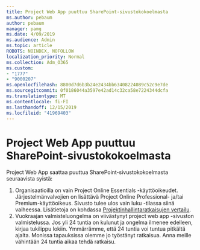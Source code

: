 ```yaml
---
title: Project Web App puuttuu SharePoint-sivustokokoelmasta
ms.author: pebaum
author: pebaum
manager: pamg
ms.date: 4/09/2019
ms.audience: Admin
ms.topic: article
ROBOTS: NOINDEX, NOFOLLOW
localization_priority: Normal
ms.collection: Adm_O365
ms.custom:
- "1777"
- "9000207"
ms.openlocfilehash: 8800d7d6b3b24e2434bb63408224089c52c9e7de
ms.sourcegitcommit: 0f0186044a3597e42ad14c32ca58e7224344dcfa
ms.translationtype: MT
ms.contentlocale: fi-FI
ms.lasthandoff: 12/15/2019
ms.locfileid: "41969403"
---
```

# <a name="project-web-app-is-missing-from-the-sharepoint-site-collection"></a>Project Web App puuttuu SharePoint-sivustokokoelmasta

Project Web App saattaa puuttua SharePoint-sivustokokoelmasta seuraavista syistä:

1. Organisaatioilla on vain Project Online Essentials -käyttöoikeudet. Järjestelmänvalvojien on lisättävä Project Online Professional- ja/tai Premium-käyttöoikeus. Sivusto tulee ulos vain luku -tilassa siinä vaiheessa. Lisätietoja on kohdassa [Projektinhallintaratkaisujen vertailu](https://products.office.com/project/compare-microsoft-project-management-software?tab=1).
2. Vuokraajan valmisteluongelma on viivästynyt project web app -sivuston valmistelussa. Jos yli 24 tuntia on kulunut ja ongelma ilmenee edelleen, kirjaa tukilippu lokiin. Ymmärrämme, että 24 tuntia voi tuntua pitkältä ajalta. Monissa tapauksissa olemme jo työstänyt ratkaisua. Anna meille vähintään 24 tuntia aikaa tehdä ratkaisu.
